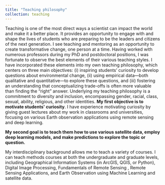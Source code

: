 ```yaml
---
title: "Teaching philosophy"
collection: teaching
---
```

Teaching is one of the most direct ways a scientist can impact the world and make it a better place. It provides an opportunity to engage with and shape the lives of students who are preparing to be the leaders and citizens of the next generation. I see teaching and mentoring as an opportunity to create transformative change, one person at a time. Having worked with numerous professors during my PhD and postdoctoral positions, I was fortunate to observe the best elements of their various teaching styles. I have incorporated these elements into my own teaching philosophy, which centers on three main objectives: (i) inspiring students’ curiosity to develop questions about environmental change, (ii) using empirical data—both qualitative and quantitative—to explore these questions, and (iii) fostering an understanding that conceptualizing trade-offs is often more valuable than finding the “right” answer. Underlying my teaching philosophy is a commitment to diversity and inclusion, encompassing gender, racial, class, sexual, ability, religious, and other identities.
**My first objective is to motivate students' curiosity**.
I have experience motivating curiosity by giving guest lectures about my work in classrooms and universities, focusing on various Earth observation applications using remote sensing and deep learning. 

**My second goal is to teach them how to use various satellite data, employ deep learning models, and make predictions to explore the topic or question.** 

My interdisciplinary background allows me to teach a variety of courses. I can teach methods courses at both the undergraduate and graduate levels, including Geographical Information Systems (in ArcGIS, QGIS, or Python), Digital Image Processing, Fundamentals of Remote Sensing , Remote Sensing Applications, and Earth Observation using Machine Learning and satellite data. 


